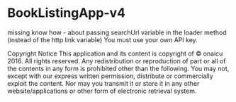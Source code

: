 # BookListingApp-v4
missing know how - about passing searchUrl variable in the loader method (instead of the http link variable)
You must use your own API key.

Copyright Notice This application and its content is copyright of © onaicu 2016. All rights reserved. Any redistribution or reproduction of part or all of the contents in any form is prohibited other than the following. You may not, except with our express written permission, distribute or commercially exploit the content. Nor may you transmit it or store it in any other website/applications or other form of electronic retrieval system.
